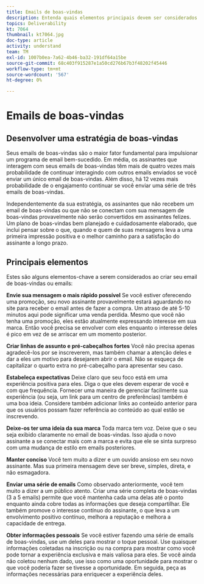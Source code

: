 ```yaml
---
title: Emails de boas-vindas
description: Entenda quais elementos principais devem ser considerados ao criar seus emails de boas-vindas.
topics: Deliverability
kt: 7064
thumbnail: kt7064.jpg
doc-type: article
activity: understand
team: TM
exl-id: 1007b0ea-7a62-4b46-ba32-191df64a15be
source-git-commit: 68c403f915287e1a50cd276b67b3f48202f45446
workflow-type: tm+mt
source-wordcount: '567'
ht-degree: 0%

---
```


# Emails de boas-vindas

## Desenvolver uma estratégia de boas-vindas

Seus emails de boas-vindas são o maior fator fundamental para impulsionar um programa de email bem-sucedido. Em média, os assinantes que interagem com seus emails de boas-vindas têm mais de quatro vezes mais probabilidade de continuar interagindo com outros emails enviados se você enviar um único email de boas-vindas. Além disso, há 12 vezes mais probabilidade de o engajamento continuar se você enviar uma série de três emails de boas-vindas.

Independentemente da sua estratégia, os assinantes que não recebem um email de boas-vindas ou que não se conectam com sua mensagem de boas-vindas provavelmente não serão convertidos em assinantes felizes. Um plano de boas-vindas bem planejado e cuidadosamente elaborado, que inclui pensar sobre o que, quando e quem de suas mensagens leva a uma primeira impressão positiva e o melhor caminho para a satisfação do assinante a longo prazo.

## Principais elementos

Estes são alguns elementos-chave a serem considerados ao criar seu email de boas-vindas ou emails:

**Envie sua mensagem o mais rápido possível**
Se você estiver oferecendo uma promoção, seu novo assinante provavelmente estará aguardando no site para receber o email antes de fazer a compra. Um atraso de até 5-10 minutos aqui pode significar uma venda perdida. Mesmo que você não tenha uma promoção, eles estão atualmente expressando interesse em sua marca. Então você precisa se envolver com eles enquanto o interesse deles é pico em vez de se arriscar em um momento posterior.

**Criar linhas de assunto e pré-cabeçalhos fortes**
Você não precisa apenas agradecê-los por se inscreverem, mas também chamar a atenção deles e dar a eles um motivo para desejarem abrir o email. Não se esqueça de capitalizar o quarto extra no pré-cabeçalho para apresentar seu caso.

**Estabeleça expectativas**
Deixe claro que seu foco está em uma experiência positiva para eles. Diga o que eles devem esperar de você e com que frequência. Fornecer uma maneira de gerenciar facilmente sua experiência (ou seja, um link para um centro de preferências) também é uma boa ideia. Considere também adicionar links ao conteúdo anterior para que os usuários possam fazer referência ao conteúdo ao qual estão se inscrevendo.

**Deixe-os ter uma ideia da sua marca**
Toda marca tem voz. Deixe que o seu seja exibido claramente no email de boas-vindas. Isso ajuda o novo assinante a se conectar mais com a marca e evita que ele se sinta surpreso com uma mudança de estilo em emails posteriores.

**Manter conciso**
Você tem muito a dizer e um ouvido ansioso em seu novo assinante. Mas sua primeira mensagem deve ser breve, simples, direta, e não esmagadora.

**Enviar uma série de emails**
Como observado anteriormente, você tem muito a dizer a um público atento. Criar uma série completa de boas-vindas (3 a 5 emails) permite que você mantenha cada uma delas até o ponto enquanto ainda cobre todas as informações que deseja compartilhar. Ele também promove o interesse contínuo do assinante, o que leva a um envolvimento positivo contínuo, melhora a reputação e melhora a capacidade de entrega.

**Obter informações pessoais**
Se você estiver fazendo uma série de emails de boas-vindas, use um deles para mostrar o toque pessoal. Use quaisquer informações coletadas na inscrição ou na compra para mostrar como você pode tornar a experiência exclusiva e mais valiosa para eles. Se você ainda não coletou nenhum dado, use isso como uma oportunidade para mostrar o que você poderia fazer se tivesse a oportunidade. Em seguida, peça as informações necessárias para enriquecer a experiência deles.
